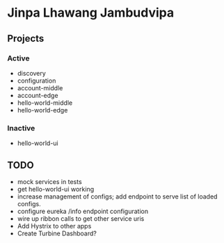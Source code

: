 # Jinpa Lhawang Jambudvipa

## Projects

### Active

* discovery
* configuration
* account-middle
* account-edge
* hello-world-middle
* hello-world-edge

### Inactive

* hello-world-ui

## TODO

* mock services in tests
* get hello-world-ui working
* increase management of configs; add endpoint to serve list of loaded configs.
* configure eureka /info endpoint configuration
* wire up ribbon calls to get other service uris
* Add Hystrix to other apps
* Create Turbine Dashboard?
